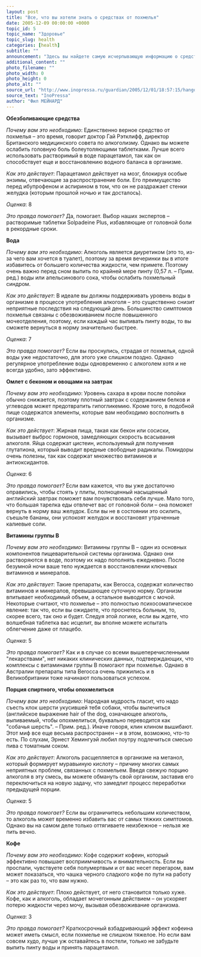 ```yaml
---
layout: post
title: "Все, что вы хотели знать о средствах от похмелья"
date: 2005-12-09 00:00:00 +0000
topic_id: 5
topic_name: "Здоровье"
topic_slug: health
categories: [health]
subtitle: ""
announcement: "Здесь вы найдете самую исчерпывающую информацию о средствах, помогающих пережить похмелье."
additional_content: ""
photo_filename: ""
photo_width: 0
photo_height: 0
photo_alt: ""
source_url: "http://www.inopressa.ru/guardian/2005/12/01/18:57:15/hangover"
source_text: "InoPressa"
author: "Фил МЕЙНАРД"
---
```

<strong>Обезболивающие средства</strong>

<em>Почему вам это необходимо</em>: Единственно верное средство от похмелья – это время, говорит доктор Гай Рэтклифф, директор Британского медицинского совета по алкоголизму. Однако вы можете ослабить головную боль болеутоляющими таблетками. Лучше всего использовать растворимый в воде парацетамол, так как он способствует еще и восстановлению водного баланса в организме.

<em>Как это действует</em>: Парацетамол действует на мозг, блокируя особые энзимы, отвечающие за распространение боли. Его преимущество перед ибупрофеном и аспирином в том, что он не раздражает стенки желудка (которым прошлой ночью и так досталось).

<em>Оценка</em>: 8

<em>Это правда помогает?</em> Да, помогает. Выбор наших экспертов – растворимые таблетки Solpadeine Plus, избавляющие от головной боли в рекордные сроки.


<strong>Вода</strong>

<em>Почему вам это необходимо</em>: Алкоголь является диуретиком (это то, из-за чего вам хочется в туалет), поэтому за время вечеринки вы в итоге избавитесь от большего количества жидкости, чем примете. Поэтому очень важно перед сном выпить по крайней мере пинту (0,57 л. – Прим. ред.) воды или апельсинового сока, чтобы ослабить похмельный синдром.

<em>Как это действует</em>: В идеале вы должны поддерживать уровень воды в организме в процессе употребления алкоголя – это существенно снизит неприятные последствия на следующий день. Большинство симптомов похмелья связаны с обезвоживанием после повышенного мочеотделения, поэтому, если каждый час выпивать пинту воды, то вы сможете вернуться в норму значительно быстрее.

<em>Оценка</em>: 7

<em>Это правда помогает?</em> Если вы проснулись, страдая от похмелья, одной воды уже недостаточно, для этого уже слишком поздно. Однако регулярное употребление воды одновременно с алкоголем хотя и не всегда удобно, зато эффективно.


<strong>Омлет с беконом и овощами на завтрак</strong>

<em>Почему вам это необходимо</em>: Уровень сахара в крови после попойки обычно снижается, поэтому плотный завтрак с содержанием белков и углеводов может предотвратить гипогликемию. Кроме того, в подобной пище содержатся элементы, которые вам необходимо восполнить в организме.

<em>Как это действует</em>: Жирная пища, такая как бекон или сосиски, вызывает выброс гормонов, замедляющих скорость всасывания алкоголя. Яйца содержат цистеин, используемый для получения глутатиона, который выводит вредные свободные радикалы. Помидоры очень полезны, так как содержат множество витаминов и антиоксидантов.

<em>Оценка</em>: 6

<em>Это правда помогает?</em> Если вам кажется, что вы уже достаточно оправились, чтобы стоять у плиты, полноценный насыщенный английский завтрак поможет вам почувствовать себя лучше. Мало того, что большая тарелка еды отвлечет вас от головной боли – она поможет вернуть в норму ваш желудок. Если вы не в состоянии это осилить, съешьте бананы, они успокоят желудок и восстановят утраченные калиевые соли.


<strong>Витамины группы В</strong>

<em>Почему вам это необходимо</em>: Витамины группы B – один из основных компонентов пищеварительной системы организма. Однако они растворяются в воде, поэтому их надо пополнять ежедневно. После безумной ночи ваше тело нуждается в восстановлении ключевых витаминов и минералов.

<em>Как это действует</em>: Такие препараты, как Berocca, содержат количество витаминов и минералов, превышающее суточную норму. Организм впитывает необходимый объем, а остальное выводится с мочой. Некоторые считают, что похмелье – это полностью психосоматическое явление: так что, если вы ожидаете, что проснетесь больным, то, скорее всего, так оно и будет. Следуя этой логике, если вы ждете, что волшебная таблетка вас исцелит, вы вполне можете испытать облегчение даже от плацебо.

<em>Оценка</em>: 5

<em>Это правда помогает?</em> Как и в случае со всеми вышеперечисленными "лекарствами", нет никаких клинических данных, подтверждающих, что комплексы с витаминами группы B помогают при похмелье. Однако в Австралии препараты типа Berocca очень прижились и в Великобритании тоже начинают пользоваться успехом.


<strong>Порция спиртного, чтобы опохмелиться</strong>

<em>Почему вам это необходимо</em>: Народная мудрость гласит, что надо съесть клок шерсти укусившей тебя собаки, чтобы вылечиться (английское выражение hair of the dog, означающее алкоголь, выпиваемый, чтобы опохмелиться, буквально переводится как "собачья шерсть". – Прим. ред.). Иначе говоря, клин клином вышибают. Этот миф все еще весьма распространен – и в этом, возможно, что-то есть. По слухам, Эрнест Хемингуэй любил поутру подлечиться смесью пива с томатным соком.

<em>Как это действует</em>: Алкоголь расщепляется в организме на метанол, который формирует муравьиную кислоту – причину многих самых неприятных проблем, связанных с похмельем. Введя свежую порцию алкоголя в эту смесь, вы можете обмануть свой организм, заставив его переключиться на новую задачу, что замедлит процесс переработки предыдущей порции.

<em>Оценка</em>: 5

<em>Это правда помогает?</em> Если вы ограничитесь небольшим количеством, то алкоголь может временно избавить вас от самых тяжких симптомов. Однако вы на самом деле только оттягиваете неизбежное – нельзя же пить вечно.


<strong>Кофе</strong>

<em>Почему вам это необходимо</em>: Кофе содержит кофеин, который эффективно повышает восприимчивость и внимательность. Если вы проспали, чувствуете себя полумертвым и от вас несет перегаром, вам может показаться, что чашка черного сладкого кофе по пути на работу – это как раз то, что вам нужно.

<em>Как это действует</em>: Плохо действует, от него становится только хуже. Кофе, как и алкоголь, обладает мочегонным действием – он ускоряет потерю жидкости через мочу, вызывая обезвоживание организма.

<em>Оценка</em>: 3

<em>Это правда помогает?</em> Краткосрочный взбадривающий эффект кофеина может иметь смысл, если похмелье не слишком тяжелое. Но если вам совсем худо, лучше уж оставайтесь в постели, только не забудьте выпить пинту воды и принять парацетамол.
